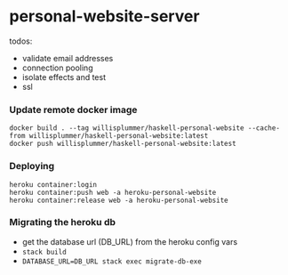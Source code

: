 # personal-website-server

todos:
- validate email addresses
- connection  pooling
- isolate effects and test
- ssl

### Update remote docker image

```
docker build . --tag willisplummer/haskell-personal-website --cache-from willisplummer/haskell-personal-website:latest
docker push willisplummer/haskell-personal-website:latest
```

### Deploying

```
heroku container:login
heroku container:push web -a heroku-personal-website
heroku container:release web -a heroku-personal-website
```

### Migrating the heroku db

- get the database url (DB_URL) from the heroku config vars
- `stack build`
- `DATABASE_URL=DB_URL stack exec migrate-db-exe`
